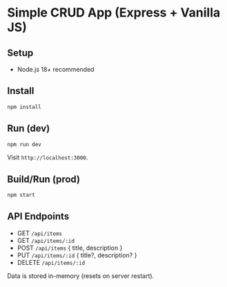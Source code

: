 # Simple CRUD App (Express + Vanilla JS)

## Setup
- Node.js 18+ recommended

## Install
```bash
npm install
```

## Run (dev)
```bash
npm run dev
```
Visit `http://localhost:3000`.

## Build/Run (prod)
```bash
npm start
```

## API Endpoints
- GET `/api/items`
- GET `/api/items/:id`
- POST `/api/items` { title, description }
- PUT `/api/items/:id` { title?, description? }
- DELETE `/api/items/:id`

Data is stored in-memory (resets on server restart).


